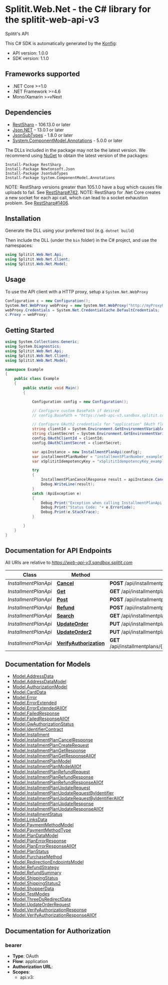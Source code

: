 # Splitit.Web.Net - the C# library for the splitit-web-api-v3

Splitit's API

This C# SDK is automatically generated by the [Konfig](https://konfigthis.com):

- API version: 1.0.0
- SDK version: 1.1.0

<a name="frameworks-supported"></a>
## Frameworks supported
- .NET Core >=1.0
- .NET Framework >=4.6
- Mono/Xamarin >=vNext

<a name="dependencies"></a>
## Dependencies

- [RestSharp](https://www.nuget.org/packages/RestSharp) - 106.13.0 or later
- [Json.NET](https://www.nuget.org/packages/Newtonsoft.Json/) - 13.0.1 or later
- [JsonSubTypes](https://www.nuget.org/packages/JsonSubTypes/) - 1.8.0 or later
- [System.ComponentModel.Annotations](https://www.nuget.org/packages/System.ComponentModel.Annotations) - 5.0.0 or later

The DLLs included in the package may not be the latest version. We recommend using [NuGet](https://docs.nuget.org/consume/installing-nuget) to obtain the latest version of the packages:
```
Install-Package RestSharp
Install-Package Newtonsoft.Json
Install-Package JsonSubTypes
Install-Package System.ComponentModel.Annotations
```

NOTE: RestSharp versions greater than 105.1.0 have a bug which causes file uploads to fail. See [RestSharp#742](https://github.com/restsharp/RestSharp/issues/742).
NOTE: RestSharp for .Net Core creates a new socket for each api call, which can lead to a socket exhaustion problem. See [RestSharp#1406](https://github.com/restsharp/RestSharp/issues/1406).

<a name="installation"></a>
## Installation
Generate the DLL using your preferred tool (e.g. `dotnet build`)

Then include the DLL (under the `bin` folder) in the C# project, and use the namespaces:
```csharp
using Splitit.Web.Net.Api;
using Splitit.Web.Net.Client;
using Splitit.Web.Net.Model;
```
<a name="usage"></a>
## Usage

To use the API client with a HTTP proxy, setup a `System.Net.WebProxy`
```csharp
Configuration c = new Configuration();
System.Net.WebProxy webProxy = new System.Net.WebProxy("http://myProxyUrl:80/");
webProxy.Credentials = System.Net.CredentialCache.DefaultCredentials;
c.Proxy = webProxy;
```

<a name="getting-started"></a>
## Getting Started

```csharp
using System.Collections.Generic;
using System.Diagnostics;
using Splitit.Web.Net.Api;
using Splitit.Web.Net.Client;
using Splitit.Web.Net.Model;

namespace Example
{
    public class Example
    {
        public static void Main()
        {

            Configuration config = new Configuration();

            // Configure custom BasePath if desired
            // config.BasePath = "https://web-api-v3.sandbox.splitit.com";

            // Configure OAuth2 credentials for "application" OAuth flow
            string clientId = System.Environment.GetEnvironmentVariable("CLIENT_ID");
            string clientSecret = System.Environment.GetEnvironmentVariable("CLIENT_SECRET");
            config.OAuthClientId = clientId;
            config.OAuthClientSecret = clientSecret;

            var apiInstance = new InstallmentPlanApi(config);
            var installmentPlanNumber = "installmentPlanNumber_example";  // string | 
            var xSplititIdempotencyKey = "xSplititIdempotencyKey_example";  // string | 

            try
            {
                InstallmentPlanCancelResponse result = apiInstance.Cancel(installmentPlanNumber, xSplititIdempotencyKey);
                Debug.WriteLine(result);
            }
            catch (ApiException e)
            {
                Debug.Print("Exception when calling InstallmentPlanApi.Cancel: " + e.Message );
                Debug.Print("Status Code: "+ e.ErrorCode);
                Debug.Print(e.StackTrace);
            }

        }
    }
}
```

<a name="documentation-for-api-endpoints"></a>
## Documentation for API Endpoints

All URIs are relative to *https://web-api-v3.sandbox.splitit.com*

Class | Method | HTTP request | Description
------------ | ------------- | ------------- | -------------
*InstallmentPlanApi* | [**Cancel**](docs/InstallmentPlanApi.md#cancel) | **POST** /api/installmentplans/{installmentPlanNumber}/cancel | 
*InstallmentPlanApi* | [**Get**](docs/InstallmentPlanApi.md#get) | **GET** /api/installmentplans/{installmentPlanNumber} | 
*InstallmentPlanApi* | [**Post**](docs/InstallmentPlanApi.md#post) | **POST** /api/installmentplans | 
*InstallmentPlanApi* | [**Refund**](docs/InstallmentPlanApi.md#refund) | **POST** /api/installmentplans/{installmentPlanNumber}/refund | 
*InstallmentPlanApi* | [**Search**](docs/InstallmentPlanApi.md#search) | **GET** /api/installmentplans/search | 
*InstallmentPlanApi* | [**UpdateOrder**](docs/InstallmentPlanApi.md#updateorder) | **PUT** /api/installmentplans/{installmentPlanNumber}/updateorder | 
*InstallmentPlanApi* | [**UpdateOrder2**](docs/InstallmentPlanApi.md#updateorder2) | **PUT** /api/installmentplans/updateorder | 
*InstallmentPlanApi* | [**VerifyAuthorization**](docs/InstallmentPlanApi.md#verifyauthorization) | **GET** /api/installmentplans/{installmentPlanNumber}/verifyauthorization | 


<a name="documentation-for-models"></a>
## Documentation for Models

 - [Model.AddressData](docs/AddressData.md)
 - [Model.AddressDataModel](docs/AddressDataModel.md)
 - [Model.AuthorizationModel](docs/AuthorizationModel.md)
 - [Model.CardData](docs/CardData.md)
 - [Model.Error](docs/Error.md)
 - [Model.ErrorExtended](docs/ErrorExtended.md)
 - [Model.ErrorExtendedAllOf](docs/ErrorExtendedAllOf.md)
 - [Model.FailedResponse](docs/FailedResponse.md)
 - [Model.FailedResponseAllOf](docs/FailedResponseAllOf.md)
 - [Model.GwAuthorizationStatus](docs/GwAuthorizationStatus.md)
 - [Model.IdentifierContract](docs/IdentifierContract.md)
 - [Model.Installment](docs/Installment.md)
 - [Model.InstallmentPlanCancelResponse](docs/InstallmentPlanCancelResponse.md)
 - [Model.InstallmentPlanCreateRequest](docs/InstallmentPlanCreateRequest.md)
 - [Model.InstallmentPlanGetResponse](docs/InstallmentPlanGetResponse.md)
 - [Model.InstallmentPlanGetResponseAllOf](docs/InstallmentPlanGetResponseAllOf.md)
 - [Model.InstallmentPlanModel](docs/InstallmentPlanModel.md)
 - [Model.InstallmentPlanModelAllOf](docs/InstallmentPlanModelAllOf.md)
 - [Model.InstallmentPlanRefundRequest](docs/InstallmentPlanRefundRequest.md)
 - [Model.InstallmentPlanRefundResponse](docs/InstallmentPlanRefundResponse.md)
 - [Model.InstallmentPlanRefundResponseAllOf](docs/InstallmentPlanRefundResponseAllOf.md)
 - [Model.InstallmentPlanUpdateRequest](docs/InstallmentPlanUpdateRequest.md)
 - [Model.InstallmentPlanUpdateRequestByIdentifier](docs/InstallmentPlanUpdateRequestByIdentifier.md)
 - [Model.InstallmentPlanUpdateRequestByIdentifierAllOf](docs/InstallmentPlanUpdateRequestByIdentifierAllOf.md)
 - [Model.InstallmentPlanUpdateResponse](docs/InstallmentPlanUpdateResponse.md)
 - [Model.InstallmentPlanUpdateResponseAllOf](docs/InstallmentPlanUpdateResponseAllOf.md)
 - [Model.InstallmentStatus](docs/InstallmentStatus.md)
 - [Model.LinksData](docs/LinksData.md)
 - [Model.PaymentMethodModel](docs/PaymentMethodModel.md)
 - [Model.PaymentMethodType](docs/PaymentMethodType.md)
 - [Model.PlanDataModel](docs/PlanDataModel.md)
 - [Model.PlanErrorResponse](docs/PlanErrorResponse.md)
 - [Model.PlanErrorResponseAllOf](docs/PlanErrorResponseAllOf.md)
 - [Model.PlanStatus](docs/PlanStatus.md)
 - [Model.PurchaseMethod](docs/PurchaseMethod.md)
 - [Model.RedirectionEndpointsModel](docs/RedirectionEndpointsModel.md)
 - [Model.RefundStrategy](docs/RefundStrategy.md)
 - [Model.RefundSummary](docs/RefundSummary.md)
 - [Model.ShippingStatus](docs/ShippingStatus.md)
 - [Model.ShippingStatus2](docs/ShippingStatus2.md)
 - [Model.ShopperData](docs/ShopperData.md)
 - [Model.TestModes](docs/TestModes.md)
 - [Model.ThreeDsRedirectData](docs/ThreeDsRedirectData.md)
 - [Model.UpdateOrderRequest](docs/UpdateOrderRequest.md)
 - [Model.VerifyAuthorizationResponse](docs/VerifyAuthorizationResponse.md)
 - [Model.VerifyAuthorizationResponseAllOf](docs/VerifyAuthorizationResponseAllOf.md)


<a name="documentation-for-authorization"></a>
## Documentation for Authorization

<a name="bearer"></a>
### bearer

- **Type**: OAuth
- **Flow**: application
- **Authorization URL**: 
- **Scopes**: 
  - api.v3: 


